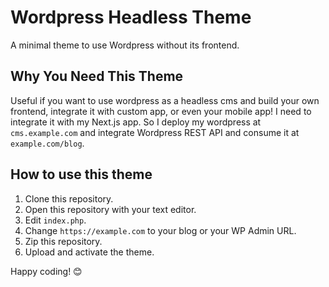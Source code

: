 # Wordpress Headless Theme

A minimal theme to use Wordpress without its frontend.

## Why You Need This Theme

Useful if you want to use wordpress as a headless cms and build your own frontend, integrate it with custom app, or even your mobile app!
I need to integrate it with my Next.js app. So I deploy my wordpress at `cms.example.com` and integrate Wordpress REST API and consume it at `example.com/blog`.

## How to use this theme

1. Clone this repository.
2. Open this repository with your text editor.
3. Edit `index.php`.
4. Change `https://example.com` to your blog or your WP Admin URL.
5. Zip this repository.
6. Upload and activate the theme.

Happy coding! 😊
